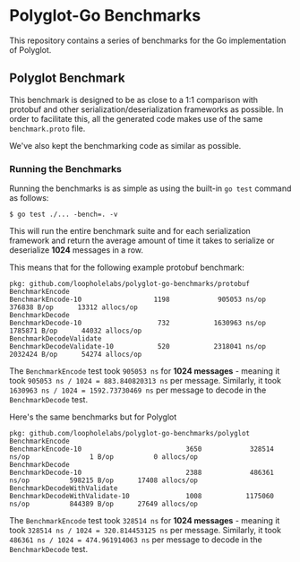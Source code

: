 # Polyglot-Go Benchmarks

This repository contains a series of benchmarks for the Go implementation of Polyglot.

## Polyglot Benchmark

This benchmark is designed to be as close to a 1:1 comparison with protobuf and other serialization/deserialization frameworks as possible.
In order to facilitate this, all the generated code makes use of the same `benchmark.proto` file. 

We've also kept the benchmarking code as similar as possible. 

### Running the Benchmarks

Running the benchmarks is as simple as using the built-in `go test` command as follows:

```shell
$ go test ./... -bench=. -v
```

This will run the entire benchmark suite and for each serialization framework and return the average amount of time it takes to serialize or deserialize **1024** messages in a row. 

This means that for the following example protobuf benchmark:
```shell
pkg: github.com/loopholelabs/polyglot-go-benchmarks/protobuf
BenchmarkEncode
BenchmarkEncode-10                  1198            905053 ns/op          376838 B/op      13312 allocs/op
BenchmarkDecode
BenchmarkDecode-10                   732           1630963 ns/op         1785871 B/op      44032 allocs/op
BenchmarkDecodeValidate
BenchmarkDecodeValidate-10           520           2318041 ns/op         2032424 B/op      54274 allocs/op
```

The `BenchmarkEncode` test took `905053 ns` for **1024 messages** - meaning it took `905053 ns / 1024 = 883.840820313 ns` per message. Similarly, it took
`1630963 ns / 1024 = 1592.73730469 ns` per message to decode in the `BenchmarkDecode` test.

Here's the same benchmarks but for Polyglot
```shell
pkg: github.com/loopholelabs/polyglot-go-benchmarks/polyglot
BenchmarkEncode
BenchmarkEncode-10                          3650            328514 ns/op               1 B/op          0 allocs/op
BenchmarkDecode
BenchmarkDecode-10                          2388            486361 ns/op          598215 B/op      17408 allocs/op
BenchmarkDecodeWithValidate
BenchmarkDecodeWithValidate-10              1008           1175060 ns/op          844389 B/op      27649 allocs/op
```

The `BenchmarkEncode` test took `328514 ns` for **1024 messages** - meaning it took `328514 ns / 1024 = 320.814453125 ns` per message. Similarly, it took
`486361 ns / 1024 = 474.961914063 ns` per message to decode in the `BenchmarkDecode` test.